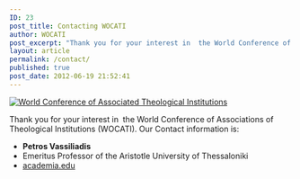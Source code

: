 ```yaml
---
ID: 23
post_title: Contacting WOCATI
author: WOCATI
post_excerpt: "Thank you for your interest in  the World Conference of Associations of Theological Institutions (WOCATI)."
layout: article
permalink: /contact/
published: true
post_date: 2012-06-19 21:52:41
---
```

[![World Conference of Associated Theological Institutions](https://wocati.org/wp-content/uploads/2012/06/WOCATI-logo.png "WOCATI logo")](https://wocati.org/wp-content/uploads/2012/06/WOCATI-logo.png)

Thank you for your interest in  the World Conference of Associations of Theological Institutions (WOCATI). Our Contact information is:

- **Petros Vassiliadis**
- Emeritus Professor of the Aristotle University of Thessaloniki
- [academia.edu](http://auth.academia.edu/PetrosVassiliadis)
